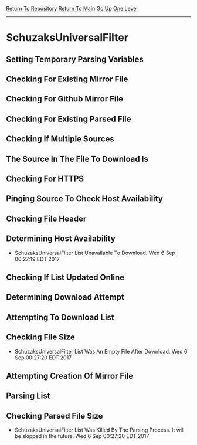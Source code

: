 [Return To Repository](https://github.com/deathbybandaid/piholeparser/)
[Return To Main](https://github.com/deathbybandaid/piholeparser/blob/master/RecentRunLogs/Mainlog.md)
[Go Up One Level](https://github.com/deathbybandaid/piholeparser/blob/master/RecentRunLogs/TopLevelScripts/30-Processing-Blacklists.md)
____________________________________
# SchuzaksUniversalFilter
## Setting Temporary Parsing Variables
## Checking For Existing Mirror File
## Checking For Github Mirror File
## Checking For Existing Parsed File
## Checking If Multiple Sources
## The Source In The File To Download Is
## Checking For HTTPS
## Pinging Source To Check Host Availability
## Checking File Header
## Determining Host Availability
* SchuzaksUniversalFilter List Unavailable To Download. Wed 6 Sep 00:27:19 EDT 2017
## Checking If List Updated Online
## Determining Download Attempt
## Attempting To Download List
## Checking File Size
* SchuzaksUniversalFilter List Was An Empty File After Download. Wed 6 Sep 00:27:20 EDT 2017
## Attempting Creation Of Mirror File
## Parsing List
## Checking Parsed File Size
* SchuzaksUniversalFilter List Was Killed By The Parsing Process. It will be skipped in the future. Wed 6 Sep 00:27:20 EDT 2017
